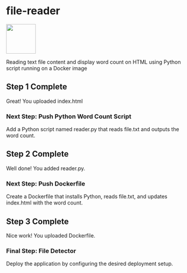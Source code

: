 # file-reader
[<img src="https://github.com/user-attachments/assets/5edd93c3-b713-4964-99b4-d203b654c42d" width="80" height="80">](https://georges034302.github.io/file-reader/)

Reading text file content and display word count on HTML using Python script running on a Docker image
## Step 1 Complete
Great! You uploaded index.html
### Next Step: Push Python Word Count Script
Add a Python script named reader.py that reads file.txt and outputs the word count.
## Step 2 Complete
Well done! You added reader.py.
### Next Step: Push Dockerfile
Create a Dockerfile that installs Python, reads file.txt, and updates index.html with the word count.
          
## Step 3 Complete
Nice work! You uploaded Dockerfile.
### Final Step: File Detector
Deploy the application by configuring the desired deployment setup.
